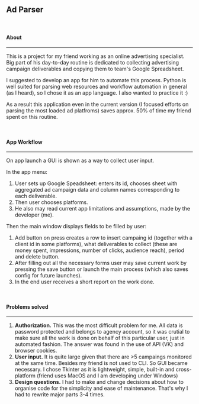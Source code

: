 ## Ad Parser
&nbsp;
#### About
___

This is a project for my friend working as an online advertising specialist. Big part of his day-to-day routine is dedicated to collecting advertising campaign deliverables and copying them to team's Google Spreadsheet.

I suggested to develop an app for him to automate this process. Python is well suited for parsing web resources and workflow automation in general (as I heard), so I chose it as an app language. I also wanted to practice it :)

As a result this application even in the current version (I focused efforts on parsing the most loaded ad platfroms) saves approx. 50% of time my friend spent on this routine.

&nbsp;
#### App Workflow
___

On app launch a GUI is shown as a way to collect user input.

In the app menu:

1. User sets up Google Speadsheet: enters its id, chooses sheet with aggregated ad campaign data and column names corresponding to each deliverable.
2. Then user chooses platforms.
3. He also may read current app limitations and assumptions, made by the developer (me).

Then the main window displays fields to be filled by user:

1. Add button on press creates a row to insert campaing id (together with a client id in some platforms), what deliverables to collect (these are money spent, impressions, number of clicks, audience reach), period and delete button.
2. After filling out all the necessary forms user may save current work by pressing the save button or launch the main process (which also saves config for future launches).
3. In the end user receives a short report on the work done.

&nbsp;
#### Problems solved 
___

1. **Authorization.** This was the most difficult problem for me. All data is password protected and belongs to agency account, so it was crutial to make sure all the work is done on behalf of this particular user, just in automated fashion. The answer was found in the use of API (VK) and browser cookies.
2. **User input.** It is quite large given that there are >5 campaings monitored at the same time. Besides my friend is not used to CLI. So GUI became necessary. I chose Tkinter as it is lightweight, simple, built-in and cross-platform (friend uses MacOS and I am developing under Windows)
3. **Design questions.** I had to make and change decisions about how to organise code for the simplicity and ease of maintenance. That's why I had to rewrite major parts 3-4 times.